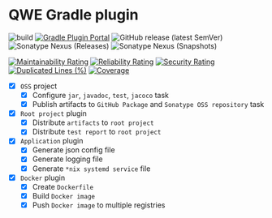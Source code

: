 # QWE Gradle plugin

![build](https://github.com/topmo12/qwe-gradle-plugin/workflows/build-release/badge.svg?branch=main)
[![Gradle Plugin Portal](https://img.shields.io/maven-metadata/v/https/plugins.gradle.org/m2/io/github/zero88/qwe/qwe-gradle-plugin/maven-metadata.xml.svg?colorB=007ec6&label=gradle)](https://plugins.gradle.org/plugin/io.github.zero88.qwe.gradle.oss)
![GitHub release (latest SemVer)](https://img.shields.io/github/v/release/topmo12/qwe-gradle-plugin?sort=semver)
![Sonatype Nexus (Releases)](https://img.shields.io/nexus/r/io.github.zero88.qwe/qwe-gradle-plugin?server=https%3A%2F%2Foss.sonatype.org%2F)
![Sonatype Nexus (Snapshots)](https://img.shields.io/nexus/s/io.github.zero88.qwe/qwe-gradle-plugin?server=https%3A%2F%2Foss.sonatype.org%2F)

[![Maintainability Rating](https://sonarcloud.io/api/project_badges/measure?project=topmo12_qwe-gradle-plugin&metric=sqale_rating)](https://sonarcloud.io/dashboard?id=topmo12_qwe-gradle-plugin)
[![Reliability Rating](https://sonarcloud.io/api/project_badges/measure?project=topmo12_qwe-gradle-plugin&metric=reliability_rating)](https://sonarcloud.io/dashboard?id=topmo12_qwe-gradle-plugin)
[![Security Rating](https://sonarcloud.io/api/project_badges/measure?project=topmo12_qwe-gradle-plugin&metric=security_rating)](https://sonarcloud.io/dashboard?id=topmo12_qwe-gradle-plugin)
[![Duplicated Lines (%)](https://sonarcloud.io/api/project_badges/measure?project=topmo12_qwe-gradle-plugin&metric=duplicated_lines_density)](https://sonarcloud.io/dashboard?id=topmo12_qwe-gradle-plugin)
[![Coverage](https://sonarcloud.io/api/project_badges/measure?project=topmo12_qwe-gradle-plugin&metric=coverage)](https://sonarcloud.io/dashboard?id=topmo12_qwe-gradle-plugin)

- [x] `OSS` project
    - [x] Configure `jar`, `javadoc`, `test`, `jacoco` task
    - [x] Publish artifacts to `GitHub Package` and `Sonatype OSS repository` task
- [x] `Root project` plugin
    - [x] Distribute `artifacts` to `root project`
    - [x] Distribute `test report` to `root project`
- [x] `Application` plugin
    - [x] Generate json config file
    - [x] Generate logging file
    - [x] Generate `*nix systemd service` file
- [x] `Docker` plugin
    - [x] Create `Dockerfile`
    - [x] Build `Docker image`
    - [x] Push `Docker image` to multiple registries
